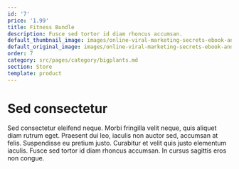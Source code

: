 ```yaml
---
id: '7'
price: '1.99'
title: Fitness Bundle
description: Fusce sed tortor id diam rhoncus accumsan.
default_thumbnail_image: images/online-viral-marketing-secrets-ebook-and-videos-mrr-cover.jpg
default_original_image: images/online-viral-marketing-secrets-ebook-and-videos-mrr-cover.jpg
order: 7
category: src/pages/category/bigplants.md
section: Store
template: product
---
```


# Sed consectetur

Sed consectetur eleifend neque. Morbi fringilla velit neque, quis aliquet diam rutrum eget. Praesent dui leo, iaculis non auctor sed, accumsan at felis. Suspendisse eu pretium justo. Curabitur et velit quis justo elementum iaculis. Fusce sed tortor id diam rhoncus accumsan. In cursus sagittis eros non congue.